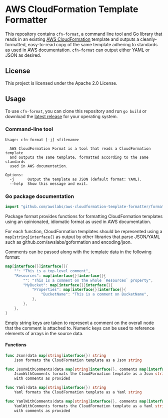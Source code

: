 # AWS CloudFormation Template Formatter

This repository contains `cfn-format`, a command line tool and Go library that reads in an existing [AWS CloudFormation](https://aws.amazon.com/cloudformation/) template and outputs a cleanly-formatted, easy-to-read copy of the same template adhering to standards as used in AWS documentation. `cfn-format` can output either YAML or JSON as desired.

## License

This project is licensed under the Apache 2.0 License. 

## Usage

To use `cfn-format`, you can clone this repository and run `go build` or download the [latest release](https://github.com/awslabs/aws-cloudformation-template-formatter/releases/latest) for your operating system.

### Command-line tool

```console
Usage: cfn-format [-j] <filename>

  AWS CloudFormation Format is a tool that reads a CloudFormation template
  and outputs the same template, formatted according to the same standards
  used in AWS documentation.

Options:
  -j      Output the template as JSON (default format: YAML).
  --help  Show this message and exit.
```

### Go package documentation

```go
import "github.com/awslabs/aws-cloudformation-template-formatter/format"
```

Package format provides functions for formatting CloudFormation
templates using an opinionated, idiomatic format as used in AWS
documentation.

For each function, CloudFormation templates should be represented using
a `map[string]interface{}` as output by other libraries that parse
JSON/YAML such as github.com/awslabs/goformation and encoding/json.

Comments can be passed along with the template data in the following
format:

```go
map[interface{}]interface{}{
    "": "This is a top-level comment",
    "Resources": map[interface{}]interface{}{
        "": "This is a comment on the whole `Resources` property",
        "MyBucket": map[interface{}]interface{}{
            "Properties": map[interface{}]interface{}{
                "BucketName": "This is a comment on BucketName",
            },
        },
    },
}
```

Empty string keys are taken to represent a comment on the overall node
that the comment is attached to. Numeric keys can be used to reference
elements of arrays in the source data.

#### Functions

```go
func Json(data map[string]interface{}) string
    Json formats the CloudFormation template as a Json string
```

```go
func JsonWithComments(data map[string]interface{}, comments map[interface{}]interface{}) string
    JsonWithComments formats the CloudFormation template as a Json string
    with comments as provided
```

```go
func Yaml(data map[string]interface{}) string
    Yaml formats the CloudFormation template as a Yaml string
```

```go
func YamlWithComments(data map[string]interface{}, comments map[interface{}]interface{}) string
    YamlWithComments formats the CloudFormation template as a Yaml string
    with comments as provided
```
